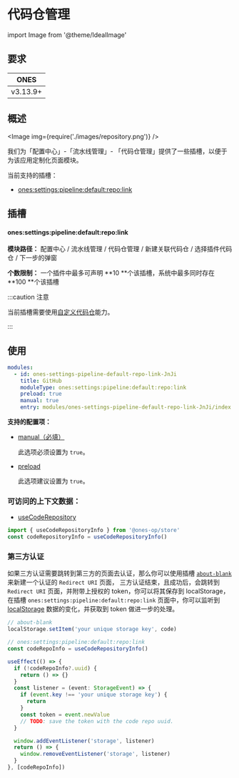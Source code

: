 # 代码仓管理

import Image from '@theme/IdealImage'

## 要求

|   ONES   |
| :------: |
| v3.13.9+ |

## 概述

<Image img={require('./images/repository.png')} />

我们为「配置中心」-「流水线管理」- 「代码仓管理」提供了一些插槽，以便于为该应用定制化页面模块。

当前支持的插槽：

- [ones:settings:pipeline:default:repo:link](#onessettingspipelinedefaultrepolink)

## 插槽

#### ones:settings:pipeline:default:repo:link

**模块路径：** 配置中心 / 流水线管理 / 代码仓管理 / 新建关联代码仓 / 选择插件代码仓 / 下一步的弹窗

**个数限制：** 一个插件中最多可声明 **10 **个该插槽，系统中最多同时存在 **100 **个该插槽

:::caution 注意

当前插槽需要使用[自定义代码仓](../../../../../../business/custom-code-repository/custom-code-repository.mdx)能力。

:::

## 使用

```yaml
modules:
  - id: ones-settings-pipeline-default-repo-link-JnJi
    title: GitHub
    moduleType: ones:settings:pipeline:default:repo:link
    preload: true
    manual: true
    entry: modules/ones-settings-pipeline-default-repo-link-JnJi/index.html
```

**支持的配置项：**

- [manual（必填）](../../../../../../../reference/config/plugin.yaml#manual)

  此选项必须设置为 `true`。

- [preload](../../../../../../../reference/config/plugin.yaml#preload)

  此选项建议设置为 `true`。

### 可访问的上下文数据：

- [useCodeRepository](../../../../../../../reference/packages/store/store.md#useCodeRepository)

```ts
import { useCodeRepositoryInfo } from '@ones-op/store'
const codeRepositoryInfo = useCodeRepositoryInfo()
```

### 第三方认证

如果三方认证需要跳转到第三方的页面去认证，那么你可以使用插槽 [`about-blank`](../../../../../global/blank) 来新建一个认证的 `Redirect URI` 页面，
三方认证结束，且成功后，会跳转到 `Redirect URI` 页面，并附带上授权的 token，你可以将其保存到 localStorage，在插槽 `ones:settings:pipeline:default:repo:link`
页面中，你可以监听到 [localStorage](https://developer.mozilla.org/en-US/docs/Web/API/StorageEvent) 数据的变化，并获取到 token 做进一步的处理。

```ts
// about-blank
localStorage.setItem('your unique storage key', code)
```

```ts
// ones:settings:pipeline:default:repo:link
const codeRepoInfo = useCodeRepositoryInfo()

useEffect(() => {
  if (!codeRepoInfo?.uuid) {
    return () => {}
  }
  const listener = (event: StorageEvent) => {
    if (event.key !== 'your unique storage key') {
      return
    }
    const token = event.newValue
    // TODO: save the token with the code repo uuid.
  }

  window.addEventListener('storage', listener)
  return () => {
    window.removeEventListener('storage', listener)
  }
}, [codeRepoInfo])
```
